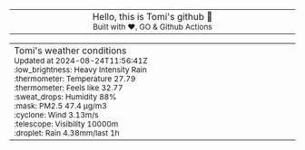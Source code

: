 
<div align="center">
<table>
<tbody>
<td align="center">
<img width="2000" height="0"><br>
Hello, this is Tomi's github 👋<br>
<sup>Built with ❤️, GO & Github Actions</sup><br>
<img width="2000" height="0">
</td>
</tbody>
</table>
</div>
<table>
<tbody>
<td align="left">
<img width="2000" height="0"><br>
Tomi's weather conditions<br>
<sup>Updated at 2024-08-24T11:56:41Z</sup><br>
<sup>:low_brightness: Heavy Intensity Rain</sup><br>
<sup>:thermometer: Temperature 27.79 </sup><br>
<sup>:thermometer: Feels like 32.77</sup><br>
<sup>:sweat_drops: Humidity 88%</sup><br>
<sup>:mask: PM2.5 47.4 μg/m3</sup><br>
<sup>:cyclone: Wind 3.13m/s </sup><br>
<sup>:telescope: Visibility 10000m </sup><br>
<sup>:droplet: Rain 4.38mm/last 1h </sup><br>
<img width="2000" height="0">
</td>
<td align="left">
<img width="2000" height="0"><br>
<br>
<img width="2000" height="0">
</td>
</tbody>
</table>
</div>
    